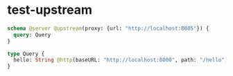 # test-upstream

```graphql @server
schema @server @upstream(proxy: {url: "http://localhost:8085"}) {
  query: Query
}

type Query {
  hello: String @http(baseURL: "http://localhost:8000", path: "/hello")
}
```
